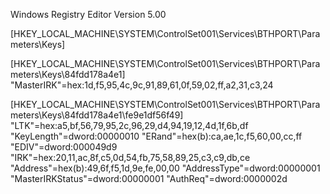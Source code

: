 Windows Registry Editor Version 5.00

[HKEY_LOCAL_MACHINE\SYSTEM\ControlSet001\Services\BTHPORT\Parameters\Keys]

[HKEY_LOCAL_MACHINE\SYSTEM\ControlSet001\Services\BTHPORT\Parameters\Keys\84fdd178a4e1]
"MasterIRK"=hex:1d,f5,95,4c,9c,91,89,61,0f,59,02,ff,a2,31,c3,24

[HKEY_LOCAL_MACHINE\SYSTEM\ControlSet001\Services\BTHPORT\Parameters\Keys\84fdd178a4e1\fe9e1df56f49]
"LTK"=hex:a5,bf,56,79,95,2c,96,29,d4,94,19,12,4d,1f,6b,df
"KeyLength"=dword:00000010
"ERand"=hex(b):ca,ae,1c,f5,60,00,cc,ff
"EDIV"=dword:000049d9
"IRK"=hex:20,11,ac,8f,c5,0d,54,fb,75,58,89,25,c3,c9,db,ce
"Address"=hex(b):49,6f,f5,1d,9e,fe,00,00
"AddressType"=dword:00000001
"MasterIRKStatus"=dword:00000001
"AuthReq"=dword:0000002d

